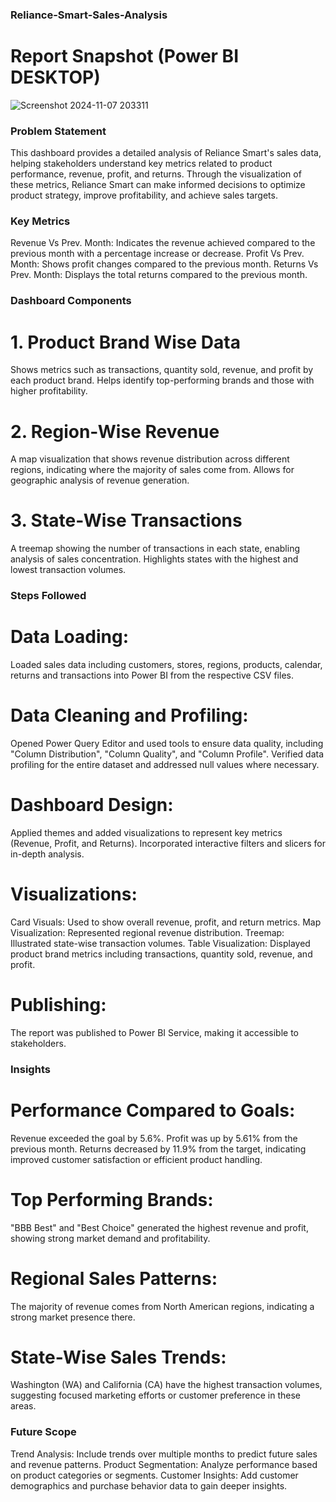 ### Reliance-Smart-Sales-Analysis

 # Report Snapshot (Power BI DESKTOP)

 ![Screenshot 2024-11-07 203311](https://github.com/user-attachments/assets/a8bdcd6e-2a2f-4886-b80d-cc933978ef3a)

### Problem Statement
This dashboard provides a detailed analysis of Reliance Smart's sales data, helping stakeholders understand key metrics related to product performance, revenue, profit, and returns. Through the visualization of these metrics, Reliance Smart can make informed decisions to optimize product strategy, improve profitability, and achieve sales targets.

### Key Metrics
Revenue Vs Prev. Month: Indicates the revenue achieved compared to the previous month with a percentage increase or decrease.
Profit Vs Prev. Month: Shows profit changes compared to the previous month.
Returns Vs Prev. Month: Displays the total returns compared to the previous month.

### Dashboard Components
# 1. Product Brand Wise Data
Shows metrics such as transactions, quantity sold, revenue, and profit by each product brand.
Helps identify top-performing brands and those with higher profitability.
# 2. Region-Wise Revenue
A map visualization that shows revenue distribution across different regions, indicating where the majority of sales come from.
Allows for geographic analysis of revenue generation.
# 3. State-Wise Transactions
A treemap showing the number of transactions in each state, enabling analysis of sales concentration.
Highlights states with the highest and lowest transaction volumes.

### Steps Followed
# Data Loading:
Loaded sales data including customers, stores, regions, products, calendar, returns and transactions into Power BI from the respective CSV files.

# Data Cleaning and Profiling:
Opened Power Query Editor and used tools to ensure data quality, including "Column Distribution", "Column Quality", and "Column Profile".
Verified data profiling for the entire dataset and addressed null values where necessary.

# Dashboard Design:
Applied themes and added visualizations to represent key metrics (Revenue, Profit, and Returns).
Incorporated interactive filters and slicers for in-depth analysis.

# Visualizations:
Card Visuals: Used to show overall revenue, profit, and return metrics.
Map Visualization: Represented regional revenue distribution.
Treemap: Illustrated state-wise transaction volumes.
Table Visualization: Displayed product brand metrics including transactions, quantity sold, revenue, and profit.

# Publishing:
The report was published to Power BI Service, making it accessible to stakeholders.

### Insights
# Performance Compared to Goals:
Revenue exceeded the goal by 5.6%.
Profit was up by 5.61% from the previous month.
Returns decreased by 11.9% from the target, indicating improved customer satisfaction or efficient product handling.

# Top Performing Brands:
"BBB Best" and "Best Choice" generated the highest revenue and profit, showing strong market demand and profitability.

# Regional Sales Patterns:
The majority of revenue comes from North American regions, indicating a strong market presence there.

# State-Wise Sales Trends:
Washington (WA) and California (CA) have the highest transaction volumes, suggesting focused marketing efforts or customer preference in these areas.

### Future Scope
Trend Analysis: Include trends over multiple months to predict future sales and revenue patterns.
Product Segmentation: Analyze performance based on product categories or segments.
Customer Insights: Add customer demographics and purchase behavior data to gain deeper insights.





